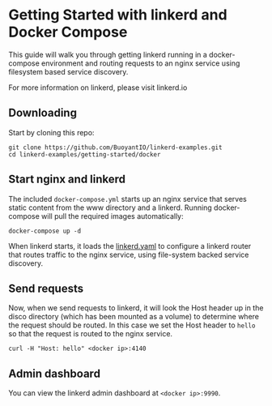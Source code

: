 # Getting Started with linkerd and Docker Compose

This guide will walk you through getting linkerd running in a docker-compose
environment and routing requests to an nginx service using filesystem
based service discovery.

For more information on linkerd, please visit linkerd.io

## Downloading

Start by cloning this repo:

```
git clone https://github.com/BuoyantIO/linkerd-examples.git
cd linkerd-examples/getting-started/docker
```

## Start nginx and linkerd

The included `docker-compose.yml` starts up an nginx service that serves static
content from the www directory and a linkerd. Running docker-compose will pull
the required images automatically:

```
docker-compose up -d
```

When linkerd starts, it loads the [linkerd.yaml](linkerd.yaml) to configure
a linkerd router that routes traffic to the nginx service, using file-system
backed service discovery.

## Send requests

Now, when we send requests to linkerd, it will look the Host header up in the
disco directory (which has been mounted as a volume) to determine where the
request should be routed.  In this case we set the Host header to `hello` so
that the request is routed to the nginx service.

```
curl -H "Host: hello" <docker ip>:4140
```

## Admin dashboard

You can view the linkerd admin dashboard at `<docker ip>:9990`.

